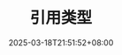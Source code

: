 ---
title: "引用类型"
description:
date: "2025-03-18T21:51:52+08:00"
slug: "reference-type"
image: ""
license: false
hidden: false
comments: false
draft: true
tags:
categories:
# weight: 1 # You can add weight to some posts to override the default sorting (date descending)
---
